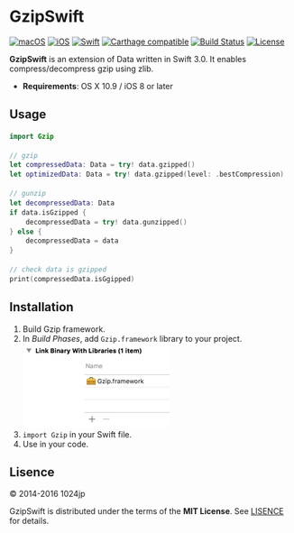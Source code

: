 
GzipSwift
========================

[![macOS](http://img.shields.io/badge/macOS-10.9%2B-blue.svg)]()
[![iOS](http://img.shields.io/badge/iOS-8.0%2B-blue.svg)]()
[![Swift](http://img.shields.io/badge/Swift-3.0-blue.svg)]()
[![Carthage compatible](http://img.shields.io/badge/Carthage-compatible.svg)](https://github.com/Carthage/Carthage)
[![Build Status](http://img.shields.io/travis/1024jp/NSData-GZIP/master.svg?style=flat)](https://travis-ci.org/1024jp/NSData-GZIP)
[![License](https://img.shields.io/github/license/1024jp/NSData-GZIP.svg)](https://github.com/1024jp/NSData-GZIP/blob/develop/LICENSE)

__GzipSwift__ is an extension of Data written in Swift 3.0. It enables compress/decompress gzip using zlib.

- __Requirements__: OS X 10.9 / iOS 8 or later


## Usage

```swift
import Gzip

// gzip
let compressedData: Data = try! data.gzipped()
let optimizedData: Data = try! data.gzipped(level: .bestCompression)

// gunzip
let decompressedData: Data
if data.isGzipped {
    decompressedData = try! data.gunzipped()
} else {
    decompressedData = data
}

// check data is gzipped
print(compressedData.isGgipped)
```


## Installation

1. Build Gzip framework.
3. In *Build Phases*, add `Gzip.framework` library to your project.
    <img src="Documentation/binary_link@2x.png" height="150"/>
5. `import Gzip` in your Swift file.
6. Use in your code.


## Lisence

© 2014-2016 1024jp

GzipSwift is distributed under the terms of the __MIT License__. See [LISENCE](LISENCE) for details.
